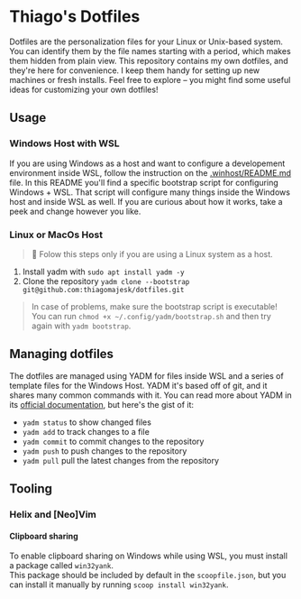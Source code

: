 # Thiago's Dotfiles

Dotfiles are the personalization files for your Linux or Unix-based system. You can identify them by the file names starting with a period, which makes them hidden from plain view. This repository contains my own dotfiles, and they're here for convenience. I keep them handy for setting up new machines or fresh installs. Feel free to explore – you might find some useful ideas for customizing your own dotfiles!

## Usage

### Windows Host with WSL

If you are using Windows as a host and want to configure a developement environment inside WSL, follow the instruction on the [.winhost/README.md](.winhost/README.md) file. In this README you'll find a specific bootstrap script for configuring Windows + WSL. That script will configure many things inside the Windows host and inside WSL as well. If you are curious about how it works, take a peek and change however you like.

### Linux or MacOs Host

> 🚨 Folow this steps only if you are using a Linux system as a host.

1. Install yadm with `sudo apt install yadm -y`
2. Clone the repository `yadm clone --bootstrap git@github.com:thiagomajesk/dotfiles.git`

> In case of problems, make sure the bootstrap script is executable!  
> You can run `chmod +x ~/.config/yadm/bootstrap.sh` and then try again with `yadm bootstrap`.

## Managing dotfiles

The dotfiles are managed using YADM for files inside WSL and a series of template files for the Windows Host. YADM it's based off of git, and it shares many common commands with it. You can read more about YADM in its [official documentation](https://yadm.io/), but here's the gist of it:

- `yadm status` to show changed files
- `yadm add` to track changes to a file
- `yadm commit` to commit changes to the repository
- `yadm push` to push changes to the repository
- `yadm pull` pull the latest changes from the repository

## Tooling

### Helix and [Neo]Vim

#### Clipboard sharing

To enable clipboard sharing on Windows while using WSL, you must install a package called `win32yank`.  
This package should be included by default in the `scoopfile.json`, but you can install it manually by running `scoop install win32yank`.
